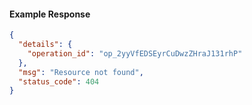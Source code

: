 <!-- Code generated for API Clients. DO NOT EDIT. -->

#### Example Response

```json
{
  "details": {
    "operation_id": "op_2yyVfEDSEyrCuDwzZHraJ131rhP"
  },
  "msg": "Resource not found",
  "status_code": 404
}
```
